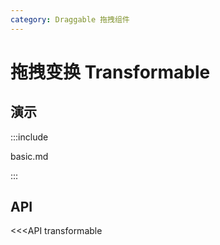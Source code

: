 ```yaml
---
category: Draggable 拖拽组件
---
```


# 拖拽变换 Transformable


## 演示

:::include

basic.md

:::

## API

<<<API transformable
